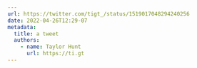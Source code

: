 ```yaml
---
url: https://twitter.com/tigt_/status/1519017048294240256
date: 2022-04-26T12:29-07
metadata:
  title: a tweet
  authors:
    - name: Taylor Hunt
      url: https://ti.gt
---
```


